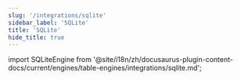 ```yaml
---
slug: '/integrations/sqlite'
sidebar_label: 'SQLite'
title: 'SQLite'
hide_title: true
---
```


import SQLiteEngine from '@site/i18n/zh/docusaurus-plugin-content-docs/current/engines/table-engines/integrations/sqlite.md';

<SQLiteEngine/>
